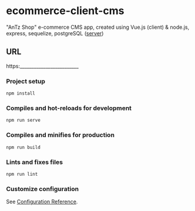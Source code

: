 # ecommerce-client-cms
"AnTz Shop" e-commerce CMS app, created using Vue.js (client) & node.js, express, sequelize, postgreSQL ([server](https://github.com/AnthonyGunardi/ecommerce-server))


## URL
https:_________________________


### Project setup
```
npm install
```

### Compiles and hot-reloads for development
```
npm run serve
```

### Compiles and minifies for production
```
npm run build
```

### Lints and fixes files
```
npm run lint
```

### Customize configuration
See [Configuration Reference](https://cli.vuejs.org/config/).
